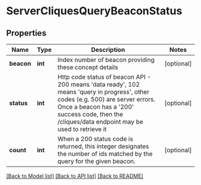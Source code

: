 # ServerCliquesQueryBeaconStatus

## Properties
Name | Type | Description | Notes
------------ | ------------- | ------------- | -------------
**beacon** | **int** | Index number of beacon providing these concept details  | [optional] 
**status** | **int** | Http code status of beacon API - 200 means &#39;data ready&#39;, 102 means &#39;query in progress&#39;, other codes (e.g. 500) are server errors. Once a beacon has a &#39;200&#39; success code, then the /cliques/data  endpoint may be used to retrieve it  | [optional] 
**count** | **int** | When a 200 status code is returned, this integer designates  the number of ids matched by the query for the given beacon.  | [optional] 

[[Back to Model list]](../README.md#documentation-for-models) [[Back to API list]](../README.md#documentation-for-api-endpoints) [[Back to README]](../README.md)


